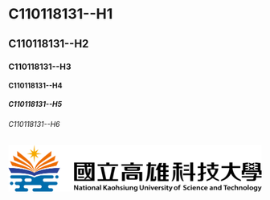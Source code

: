 # C110118131--H1
## C110118131--H2
### C110118131--H3
#### C110118131--H4
##### C110118131--H5
###### C110118131--H6
![NKUST](NKUST.png "高科大")
